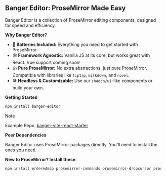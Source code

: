 ## Banger Editor: ProseMirror Made Easy

Banger Editor is a collection of ProseMirror editing components, designed for speed and efficiency.

**Why Banger Editor?**

*   :battery: **Batteries Included:**  Everything you need to get started with ProseMirror.
*   :spider_web: **Framework Agnostic:**  Vanilla JS at its core, but works great with React. Vue support coming soon!
*   :+1: **Pure ProseMirror:**  No extra abstractions, just pure ProseMirror. Compatible with libraries like `tiptap`, `milkdown`, and `novel`.
*   :hammer_and_wrench: **Headless & Customizable:** Use our `shadcn/ui`-like components or build your own.

**Getting Started**

```bash
npm install banger-editor
```

> [!NOTE]
> Example Repo: [banger-vite-react-starter](https://github.com/kepta/banger-vite-react-starter)

**Peer Dependencies**

Banger Editor uses ProseMirror packages directly. You'll need to install the ones you need.

**New to ProseMirror? Install these:**

```bash
npm install orderedmap prosemirror-commands prosemirror-dropcursor prosemirror-flat-list prosemirror-gapcursor prosemirror-history prosemirror-inputrules prosemirror-keymap prosemirror-model prosemirror-schema-basic prosemirror-state prosemirror-transform prosemirror-view
```
